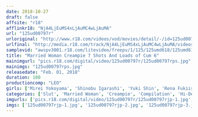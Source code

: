 ```yaml
---
date: 2018-10-27
draft: false
affsite: "r18"
afflinkr18: "NjA4LjEuMS4xLjAuMC4wLjAuMA"
url: "125ud00797r"
urloriginal: "http://www.r18.com/videos/vod/movies/detail/-/id=125ud00797r"
urlfinal: "http://media.r18.com/track/NjA4LjEuMS4xLjAuMC4wLjAuMA/videos/vod/movies/detail/-/id=125ud00797r"
samplevid: "awspv3001.r18.com/litevideo/freepv/1/125/125umd618/125umd618_dmb_w.mp4"
title: "Married Woman Creampie 7 Shots And Loads of Cum 6"
mainimgurl: "pics.r18.com/digital/video/125ud00797r/125ud00797rps.jpg"
mainimgs: "125ud00797rps.jpg"
releasedate: "Feb. 01, 2018"
duration: 180
productioncomp: "LEO"
girls: ['Mirei Yokoyama', 'Shinobu Igarashi', 'Yuki Shin', 'Rena Fukiishi']
categories: ['Slut', 'Married Woman', 'Creampie', 'Compilation', 'Hi-Def']
imgurls: ['pics.r18.com/digital/video/125ud00797r/125ud00797rjp-1.jpg', 'pics.r18.com/digital/video/125ud00797r/125ud00797rjp-2.jpg', 'pics.r18.com/digital/video/125ud00797r/125ud00797rjp-3.jpg', 'pics.r18.com/digital/video/125ud00797r/125ud00797rjp-4.jpg', 'pics.r18.com/digital/video/125ud00797r/125ud00797rjp-5.jpg', 'pics.r18.com/digital/video/125ud00797r/125ud00797rjp-6.jpg', 'pics.r18.com/digital/video/125ud00797r/125ud00797rjp-7.jpg', 'pics.r18.com/digital/video/125ud00797r/125ud00797rjp-8.jpg', 'pics.r18.com/digital/video/125ud00797r/125ud00797rjp-9.jpg', 'pics.r18.com/digital/video/125ud00797r/125ud00797rjp-10.jpg', 'pics.r18.com/digital/video/125ud00797r/125ud00797rjp-11.jpg', 'pics.r18.com/digital/video/125ud00797r/125ud00797rjp-12.jpg', 'pics.r18.com/digital/video/125ud00797r/125ud00797rjp-13.jpg', 'pics.r18.com/digital/video/125ud00797r/125ud00797rjp-14.jpg', 'pics.r18.com/digital/video/125ud00797r/125ud00797rjp-15.jpg', 'pics.r18.com/digital/video/125ud00797r/125ud00797rjp-16.jpg', 'pics.r18.com/digital/video/125ud00797r/125ud00797rjp-17.jpg', 'pics.r18.com/digital/video/125ud00797r/125ud00797rjp-18.jpg', 'pics.r18.com/digital/video/125ud00797r/125ud00797rjp-19.jpg', 'pics.r18.com/digital/video/125ud00797r/125ud00797rjp-20.jpg']
imgs: ['125ud00797rjp-1.jpg', '125ud00797rjp-2.jpg', '125ud00797rjp-3.jpg', '125ud00797rjp-4.jpg', '125ud00797rjp-5.jpg', '125ud00797rjp-6.jpg', '125ud00797rjp-7.jpg', '125ud00797rjp-8.jpg', '125ud00797rjp-9.jpg', '125ud00797rjp-10.jpg', '125ud00797rjp-11.jpg', '125ud00797rjp-12.jpg', '125ud00797rjp-13.jpg', '125ud00797rjp-14.jpg', '125ud00797rjp-15.jpg', '125ud00797rjp-16.jpg', '125ud00797rjp-17.jpg', '125ud00797rjp-18.jpg', '125ud00797rjp-19.jpg', '125ud00797rjp-20.jpg']
---
```

